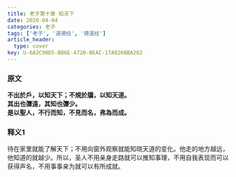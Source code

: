 ```yaml
---
title: 老子第十章 知天下
date: 2020-04-04
categories: 老子
tags: ['老子', '道德经', '德道经']
article_header:
  type: cover
key: U-6A2C90D5-BB6E-4720-BEAC-17A8268BA202
---
```


### 原文

**不出於戶，以知天下；不規於牖，以知天道。**  
**其出也㣆遠，其知也㣆少。**  
**是以聖人，不行而知，不見而名，弗為而成。**

<!--more-->

### 释义1

待在家里就能了解天下；不用向窗外观察就能知晓天道的变化。他走的地方越远，他知道的就越少。所以，圣人不用亲身走路就可以推知事理，不用自我表现而可以获得声名，不用事事亲为就可以有所成就。
